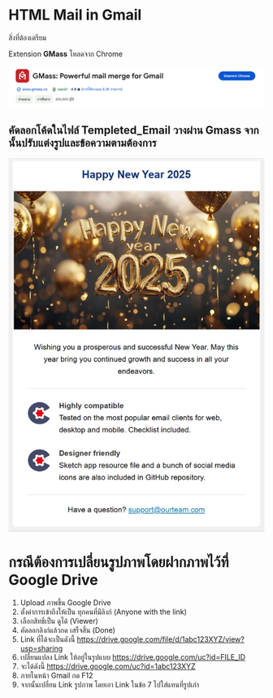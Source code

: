 # HTML Mail in Gmail

สิ่งที่ต้องเตรียม 

Extension **GMass** โหลดจาก Chrome

![GMass](/img/Gmass.png "GMass")

## คัดลอกโค้ดในไฟล์ **Templeted_Email** วางผ่าน Gmass จากนั้นปรับแต่งรูปและข้อความตามต้องการ

![imgMail](/img/imgMail.png "imgMail")

# กรณีต้องการเปลี่ยนรูปภาพโดยฝากภาพไว้ที่ Google Drive 
1. Upload ภาพขึ้น Google Drive
2. ตั้งค่าการเข้าถึงให้เป็น ทุกคนที่มีลิงก์ (Anyone with the link)
3. เลือกสิทธิ์เป็น ดูได้ (Viewer)
4. คัดลอกลิงก์แล้วกด เสร็จสิ้น (Done)
5. Link ที่ได้จะเป็นดังนี้ https://drive.google.com/file/d/1abc123XYZ/view?usp=sharing
6. เปลี่ยนแปลง Link ให้อยู่ในรูปแบบ https://drive.google.com/uc?id=FILE_ID
7. จะได้ดังนี้ https://drive.google.com/uc?id=1abc123XYZ
8. ภายในหน้า Gmail กด F12
9. จากนั้นเปลี่ยน Link รูปภาพ โดยเอา Link ในข้อ 7 ไปใส่แทนที่รูปเก่า


